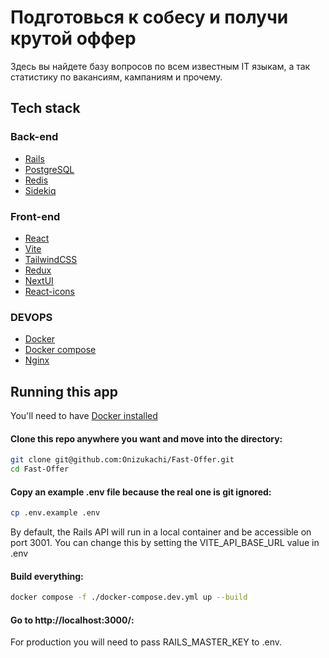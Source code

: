 # Подготовься к собесу и получи крутой оффер

Здесь вы найдете базу вопросов по всем известным IT языкам, а так статистику по вакансиям, кампаниям и прочему.

## Tech stack


### Back-end
- [Rails](https://rubyonrails.org/)
- [PostgreSQL](https://www.postgresql.org/)
- [Redis](https://redis.io/)
- [Sidekiq](https://github.com/mperham/sidekiq)

### Front-end
- [React](https://ru.legacy.reactjs.org/)
- [Vite](https://vitejs.dev/)
- [TailwindCSS](https://tailwindcss.com/)
- [Redux](https://redux.js.org/)
- [NextUI](https://nextui.org/)
- [React-icons](https://react-icons.github.io/react-icons/)

### DEVOPS
- [Docker](https://www.docker.com/)
- [Docker compose](https://www.docker.com/)
- [Nginx](https://nginx.org/ru/)


## Running this app

You'll need to have [Docker installed](https://docs.docker.com/get-docker/)

#### Clone this repo anywhere you want and move into the directory:

```sh
git clone git@github.com:Onizukachi/Fast-Offer.git
cd Fast-Offer
```

#### Copy an example .env file because the real one is git ignored:

```sh
cp .env.example .env
```

By default, the Rails API will run in a local container and be accessible on port 3001. You can change this by setting the VITE_API_BASE_URL value in .env

#### Build everything:

```sh
docker compose -f ./docker-compose.dev.yml up --build
```

#### Go to http://localhost:3000/:

For production you will need to pass RAILS_MASTER_KEY to .env.
